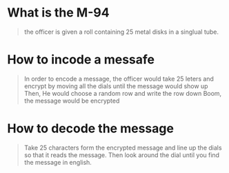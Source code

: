 # What is the M-94
> the officer is given a roll containing 25 metal disks in a singlual tube.
# How to incode a messafe
> In order to encode a message, the officer would take 25 leters and encrypt by moving all the dials until the message would show up
> Then, He would choose a random row and write the row down
> Boom, the message would be encrypted
# How to decode the message
>Take 25 characters form the encrypted message and line up the dials so that it reads the message.
>Then look around the dial until you find the message in english.

